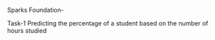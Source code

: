 Sparks Foundation-



Task-1 Predicting the percentage of a student based on the number of hours studied     




